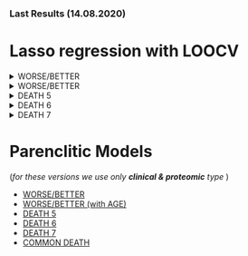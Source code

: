 ### Last Results (14.08.2020)
# Lasso regression with LOOCV

<details>
  <summary>WORSE/BETTER</summary>
  <br>
  <pre>
    | Type                 | AUC (95% CI)        | Final model                                |
    |----------------------|---------------------|--------------------------------------------|       
    | proteomic            | 0.729 (0.540-0.917) | PGLYRP2, KLKB1                             |

  </pre>
</details>

<details>
  <summary>WORSE/BETTER</summary>
  <br> (the same as the previous one)
  <br>
  <pre>
    | Type                 | AUC (95% CI)        | Final model                                |
    |----------------------|---------------------|--------------------------------------------|       
    | proteomic            | 0.729 (0.540-0.917) | PGLYRP2, KLKB1                             |

  </pre>
</details>
 
<details>
  <summary>DEATH 5</summary>
  <br>
  <pre>
    | Type                 | AUC (95% CI)        | Final model                                |
    |----------------------|---------------------|--------------------------------------------|
    | clinical             | 0.854 (0.763-0.944) | N.PH, N.LAC                                |        
    | proteomic            | 0.864 (0.776-0.953) | HRG, SERPINA3, FETUB, MASP2                |
    | clinical &  proteomic| 0.917 (0.851-0.983) | N.PH, N.LAC, SERPINA3, MASP2               |
  </pre>
</details>

<details>
  <summary>DEATH 6</summary>
  <br>
  <pre>
    | Type                 | AUC (95% CI)        | Final model                                |
    |----------------------|---------------------|--------------------------------------------|
    | clinical             | 0.870 (0.779-0.961) | N.PH, N.LAC                                |        
    | proteomic            | 0.878 (0.779-0.976) | KNG1, CFI, HRG, SERPINA3, FETUB, MASP2     |
    | clinical &  proteomic| 0.917 (0.849-0.986) | N.PH, N.LAC, SERPINA3, MASP2.              |
  </pre>
</details>

<details>
  <summary>DEATH 7</summary>
  <br>
  <pre>
    | Type                 | AUC (95% CI)        | Final model                                |
    |----------------------|---------------------|--------------------------------------------|
    | clinical             | 0.844 (0.732-0.956) | N.PCO2, N.PH, N.LAC                        |        
    | proteomic            | 0.900 (0.816-0.985) | A2M, KNG1, CFI, HRG, PZP, SERPINA3, MASP2  |
    | clinical &  proteomic| 0.897 (0.806-0.987) | N.PCO2, N.PH, N.LAC, MASP2                 |
  </pre>
</details>



# Parenclitic Models

(_for these versions we use only **clinical &  proteomic** type_ )
- [WORSE/BETTER](A.md)
- [WORSE/BETTER (with AGE)](WA.md)
- [DEATH 5](DEATH5.md)
- [DEATH 6](DEATH6.md)
- [DEATH 7](DEATH7.md)
- [COMMON DEATH](COMMON_DEATH.md)
